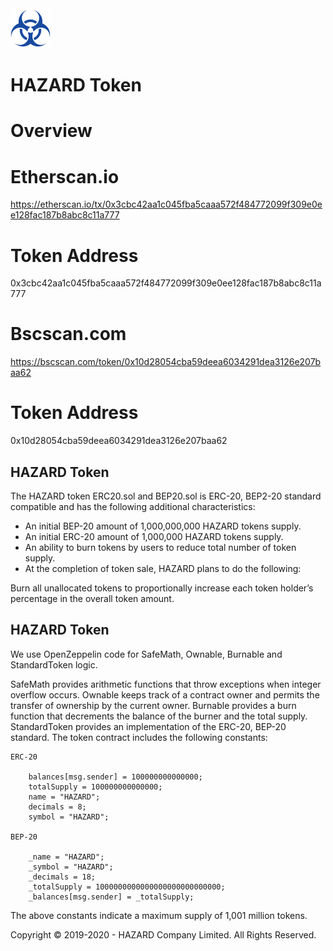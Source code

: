 <img src="https://github.com/AthitSaenwaet/token-distribution/blob/main/images/logo.png" width="64" height="64">

# HAZARD Token

# Overview

# Etherscan.io

https://etherscan.io/tx/0x3cbc42aa1c045fba5caaa572f484772099f309e0ee128fac187b8abc8c11a777

# Token Address

0x3cbc42aa1c045fba5caaa572f484772099f309e0ee128fac187b8abc8c11a777

# Bscscan.com

https://bscscan.com/token/0x10d28054cba59deea6034291dea3126e207baa62

# Token Address

0x10d28054cba59deea6034291dea3126e207baa62

## HAZARD Token

The HAZARD token ERC20.sol and BEP20.sol is ERC-20, BEP2-20 standard compatible and has the following additional characteristics:

- An initial BEP-20 amount of 1,000,000,000 HAZARD tokens supply.
- An initial ERC-20 amount of 1,000,000 HAZARD tokens supply.
- An ability to burn tokens by users to reduce total number of token supply.
- At the completion of token sale, HAZARD plans to do the following:

Burn all unallocated tokens to proportionally increase each token holder’s percentage in the overall token amount.

## HAZARD Token

We use OpenZeppelin code for SafeMath, Ownable, Burnable and StandardToken logic.

SafeMath provides arithmetic functions that throw exceptions when integer overflow occurs.
Ownable keeps track of a contract owner and permits the transfer of ownership by the current owner.
Burnable provides a burn function that decrements the balance of the burner and the total supply.
StandardToken provides an implementation of the ERC-20, BEP-20 standard.
The token contract includes the following constants:

    ERC-20

        balances[msg.sender] = 100000000000000;
        totalSupply = 100000000000000;
        name = "HAZARD";
        decimals = 8;
        symbol = "HAZARD";

    BEP-20

        _name = "HAZARD";
        _symbol = "HAZARD";
        _decimals = 18;
        _totalSupply = 1000000000000000000000000000;
        _balances[msg.sender] = _totalSupply;

The above constants indicate a maximum supply of 1,001 million tokens.

Copyright © 2019-2020 - HAZARD Company Limited. All Rights Reserved.
